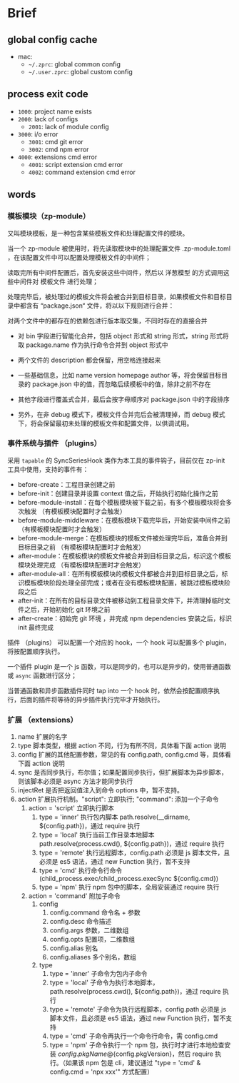 # Brief

## global config cache

- mac:
  - `~/.zprc`: global common config
  - `~/.user.zprc`: global custom config

## process exit code

- `1000`: project name exists
- `2000`: lack of configs
  - `2001`: lack of module config
- `3000`: i/o error
  - `3001`: cmd git error
  - `3002`: cmd npm error
- `4000`: extensions cmd error
  - `4001`: script extension cmd error
  - `4002`: command extension cmd error

## words

### 模板模块（zp-module）

又叫模块模板，是一种包含某些模板文件和处理配置文件的模块。

当一个 zp-module 被使用时，将先读取模块中的处理配置文件 .zp-module.toml ，在该配置文件中可以配置处理模板文件的中间件；

读取完所有中间件配置后，首先安装这些中间件，然后以 洋葱模型 的方式调用这些中间件对 模板文件 进行处理；

处理完毕后，被处理过的模板文件将会被合并到目标目录，如果模板文件和目标目录中都含有 “package.json“ 文件，将以以下规则进行合并：

对两个文件中的都存在的依赖包进行版本取交集，不同时存在的直接合并

- 对 bin 字段进行智能化合并，包括 object 形式和 string 形式，string 形式将取 package.name 作为执行命令合并到 object 形式中

- 两个文件的  description 都会保留，用空格连接起来

- 一些基础信息，比如 name version homepage author 等，将会保留目标目录的 package.json 中的值，而忽略后续模板中的值，除非之前不存在

- 其他字段进行覆盖式合并，最后会按字母顺序对 package.json 中的字段排序

- 另外，在非 debug 模式下，模板文件合并完后会被清理掉，而 debug 模式下，将会保留最初未处理的模板文件和配置文件，以供调试用。

### 事件系统与插件 （plugins）

采用 `tapable` 的 SyncSeriesHook 类作为本工具的事件钩子，目前仅在 zp-init 工具中使用，支持的事件有：

- before-create：工程目录创建之前
- before-init：创建目录并设置 context 值之后，开始执行初始化操作之前
- before-module-install：在每个模板模块被下载之前，有多个模板模块将会多次触发 （有模板模块配置时才会触发）
- before-module-middleware：在模板模块下载完毕后，开始安装中间件之前 （有模板模块配置时才会触发）
- before-module-merge：在模板模块的模板文件被处理完毕后，准备合并到目标目录之前 （有模板模块配置时才会触发）
- after-module：在模板模块的模板文件被合并到目标目录之后，标识这个模板模块处理完成 （有模板模块配置时才会触发）
- after-module-all：在所有模板模块的模板文件都被合并到目标目录之后，标识模板模块阶段处理全部完成；或者在没有模板模块配置，被跳过模板模块阶段之后
- after-init：在所有的目标目录文件被移动到工程目录文件下，并清理掉临时文件之后，开始初始化 git 环境之前
- after-create：初始完 git 环境 ，并完成 npm dependencies 安装之后，标识 init 最终完成

插件 （plugins） 可以配置一个对应的 hook，一个 hook 可以配置多个 plugin，将按配置顺序执行。

一个插件 plugin 是一个 js 函数，可以是同步的，也可以是异步的，使用普通函数或 `async` 函数进行区分；

当普通函数和异步函数插件同时 tap into 一个 hook 时，依然会按配置顺序执行，后面的插件将等待的异步插件执行完毕才开始执行。

### 扩展 （extensions）

1. name 扩展的名字
1. type 脚本类型，根据 action 不同，行为有所不同，具体看下面 action 说明
1. config 扩展的其他配置参数，常见的有 config.path, config.cmd 等，具体看下面 action 说明
1. sync 是否同步执行，布尔值；如果配置同步执行，但扩展脚本为异步脚本，则该脚本必须是 async 方法才能同步执行
1. injectRet 是否把返回值注入到命令 options 中，暂不支持。
1. action 扩展执行机制。"script": 立即执行; "command": 添加一个子命令
    1. action = 'script' 立即执行脚本
        1. type = 'inner' 执行包内脚本 path.resolve(__dirname, ${config.path})，通过 require 执行
        1. type = 'local' 执行当前工作目录本地脚本 path.resolve(process.cwd(), ${config.path})，通过 require 执行
        1. type = 'remote' 执行远程脚本，config.path 必须是 js 脚本文件，且必须是 es5 语法，通过 new Function 执行，暂不支持
        1. type = 'cmd' 执行命令行命令 (child_process.exec/child_process.execSync ${config.cmd})
        1. type = 'npm' 执行 npm 包中的脚本，全局安装通过 require 执行
    1. action = 'command' 附加子命令
        1. config
            1. config.command 命令名 + 参数
            1. config.desc 命令描述
            1. config.args 参数，二维数组
            1. config.opts 配置项，二维数组
            1. config.alias 别名
            1. config.aliases 多个别名，数组
        1. type
            1. type = 'inner' 子命令为包内子命令
            1. type = 'local' 子命令为执行本地脚本，path.resolve(process.cwd(), ${config.path})，通过 require 执行
            1. type = 'remote' 子命令为执行远程脚本，config.path 必须是 js 脚本文件，且必须是 es5 语法，通过 new Function 执行，暂不支持
            1. type = 'cmd' 子命令再执行一个命令行命令，需 config.cmd
            1. type = 'npm' 子命令执行一个 npm 包，执行时才进行本地检查安装 ${config.pkgName}@${config.pkgVersion}，然后 require 执行。（如果该 npm 包是 cli，建议通过 "type = 'cmd' & config.cmd = 'npx xxx'" 方式配置）

